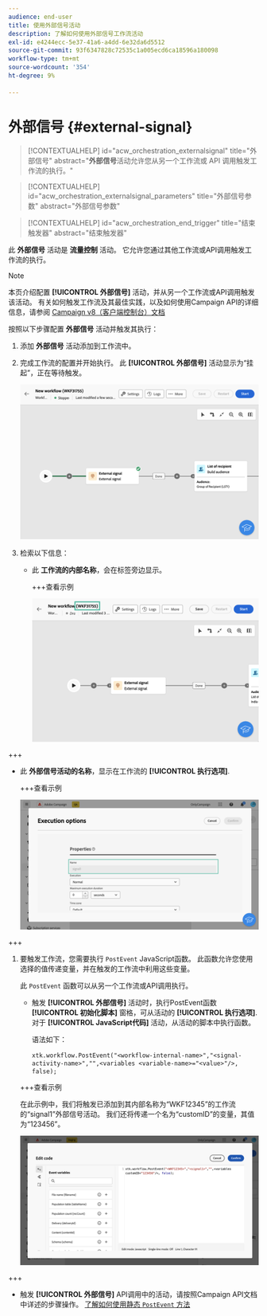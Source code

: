 ```yaml
---
audience: end-user
title: 使用外部信号活动
description: 了解如何使用外部信号工作流活动
exl-id: e4244ecc-5e37-41a6-a4dd-6e32da6d5512
source-git-commit: 93f6347828c72535c1a005ecd6ca18596a180098
workflow-type: tm+mt
source-wordcount: '354'
ht-degree: 9%

---
```


# 外部信号 {#external-signal}

<!--External Signal End-->

>[!CONTEXTUALHELP]
>id="acw_orchestration_externalsignal"
>title="外部信号"
>abstract="**外部信号**&#x200B;活动允许您从另一个工作流或 API 调用触发工作流的执行。"

>[!CONTEXTUALHELP]
>id="acw_orchestration_externalsignal_parameters"
>title="外部信号参数"
>abstract="外部信号参数"

>[!CONTEXTUALHELP]
>id="acw_orchestration_end_trigger"
>title="结束触发器"
>abstract="结束触发器"

此 **外部信号** 活动是 **流量控制** 活动。 它允许您通过其他工作流或API调用触发工作流的执行。

>[!NOTE]
>
>本页介绍配置 **[!UICONTROL 外部信号]** 活动，并从另一个工作流或API调用触发该活动。 有关如何触发工作流及其最佳实践，以及如何使用Campaign API的详细信息，请参阅 [Campaign v8（客户端控制台）文档](https://experienceleague.adobe.com/en/docs/campaign/automation/workflows/advanced-management/javascript-in-workflows#trigger-example)

按照以下步骤配置 **外部信号** 活动并触发其执行：

1. 添加 **外部信号** 活动添加到工作流中。

1. 完成工作流的配置并开始执行。 此 **[!UICONTROL 外部信号]** 活动显示为“挂起”，正在等待触发。

   ![](../assets/external-signal-pending.png)

1. 检索以下信息：

   * 此 **工作流的内部名称**，会在标签旁边显示。

     +++查看示例

     ![](../assets/external-signal-workflow-name.png)

+++

   * 此 **外部信号活动的名称**，显示在工作流的 **[!UICONTROL 执行选项]**.

     +++查看示例

     ![](../assets/external-signal-name.png)

+++

1. 要触发工作流，您需要执行 `PostEvent` JavaScript函数。 此函数允许您使用选择的值传递变量，并在触发的工作流中利用这些变量。

   此 `PostEvent` 函数可以从另一个工作流或API调用执行。

   * 触发 **[!UICONTROL 外部信号]** 活动时，执行PostEvent函数 **[!UICONTROL 初始化脚本]** 窗格，可从活动的 **[!UICONTROL 执行选项]**. 对于 **[!UICONTROL JavaScript代码]** 活动，从活动的脚本中执行函数。

     语法如下：

     ```
     xtk.workflow.PostEvent("<workflow-internal-name>","<signal-activity-name>","",<variables <variable-name>="<value>"/>, false);
     ```

   +++查看示例

   在此示例中，我们将触发已添加到其内部名称为“WKF12345”的工作流的“signal1”外部信号活动。 我们还将传递一个名为“customID”的变量，其值为“123456”。

   ![](../assets/external-signal-sample.png)

+++

   * 触发 **[!UICONTROL 外部信号]** API调用中的活动，请按照Campaign API文档中详述的步骤操作。 [了解如何使用静态 `PostEvent` 方法](https://experienceleague.adobe.com/developer/campaign-api/api/sm-workflow-PostEvent.html)
